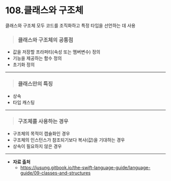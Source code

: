 # 108.클래스와 구조체
클래스와 구조체 모두 코드를 조직화하고 특정 타입을 선언하는 데 사용

> ### 클래스와 구조체의 공통점
* 값을 저장할 프라퍼티(속성 또는 멤버변수) 정의
* 기능을 제공하는 함수 정의
* 초기화 정의

***

> ### 클래스만의 특징
* 상속
* 타입 캐스팅

***

> ### 구조체를 사용하는 경우
* 구조체의 목적이 캡슐화인 경우
* 구조체의 인스턴스가 참조되기보다 복사(값)을 기대하는 경우
* 상속이 필요하지 않은 경우

***

* **자료 출처**
   - <https://jusung.gitbook.io/the-swift-language-guide/language-guide/09-classes-and-structures>